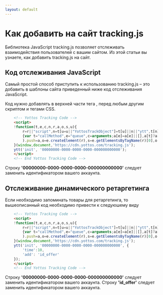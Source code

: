 ```yaml
---
layout: default
---
```


# Как добавить на сайт tracking.js
Библиотека JavaScript tracking.js позволяет отслеживать взаимодействия пользователей с вашим сайтом. 
Из этой статьи вы узнаете, как добавить tracking.js на сайт.

## Код отслеживания JavaScript
Самый простой способ приступить к использованию tracking.js – это добавить в шаблоны сайта приведенный ниже 
код отслеживания JavaScript.

Код нужно добавлять в верхней части тега <head>, перед любым другим скриптом и тегами CSS. 

```html
    <!-- Yottos Tracking Code -->
    <script>
    !function(t,e,c,n,r,a,o,s,u){
        r=r||"script",n=t[u=u||"YottosTrackObject"]=t[u]||n||"ytt",t[n]||((a=t[n]=function()
        {var t="callMethod",e="queue",c=arguments;a[e]=a[e]||[],a[t]?a[t].apply(a,c):a[e].push(c)}
        ).push=a,o=e.createElement(r),s=e.getElementsByTagName(r)[0],o.async=!0,o.src=c,s.parentNode.insertBefore(o,s))
    }(window,document,'https://cdn.yottos.com/tracking.js');
    ytt('init', '00000000-0000-0000-0000-000000000000');
    </script>
    <!-- End Yottos Tracking Code -->
```
Строку **'00000000-0000-0000-0000-000000000000'** следует заменить идентификатором вашего аккаунта.


## Oтслеживание динамического ретаргетинга
Если необходимо запоминать товары для ретаргетинга, то вышеописанный код необходимо привести к следуюшему виду
```html
    <!-- Yottos Tracking Code -->
    <script>
    !function(t,e,c,n,r,a,o,s,u){
        r=r||"script",n=t[u=u||"YottosTrackObject"]=t[u]||n||"ytt",t[n]||((a=t[n]=function()
        {var t="callMethod",e="queue",c=arguments;a[e]=a[e]||[],a[t]?a[t].apply(a,c):a[e].push(c)}
        ).push=a,o=e.createElement(r),s=e.getElementsByTagName(r)[0],o.async=!0,o.src=c,s.parentNode.insertBefore(o,s))
    }(window,document,'https://cdn.yottos.com/tracking.js');
    ytt('init', '00000000-0000-0000-0000-000000000000', {
        'time':10,
        'add': 'id_offer'
    });
    </script>
    <!-- End Yottos Tracking Code -->
```
Строку **'00000000-0000-0000-0000-000000000000'** следует заменить идентификатором вашего аккаунта.
Строку **'id_offer'** следует заменить идентификатором вашего аккаунта.